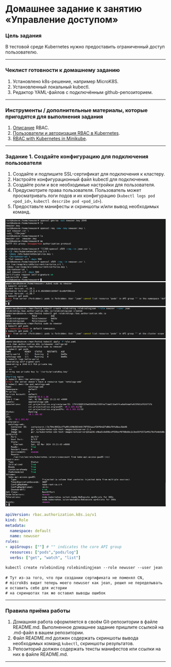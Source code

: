 # Домашнее задание к занятию «Управление доступом»

### Цель задания

В тестовой среде Kubernetes нужно предоставить ограниченный доступ пользователю.

------

### Чеклист готовности к домашнему заданию

1. Установлено k8s-решение, например MicroK8S.
2. Установленный локальный kubectl.
3. Редактор YAML-файлов с подключённым github-репозиторием.

------

### Инструменты / дополнительные материалы, которые пригодятся для выполнения задания

1. [Описание](https://kubernetes.io/docs/reference/access-authn-authz/rbac/) RBAC.
2. [Пользователи и авторизация RBAC в Kubernetes](https://habr.com/ru/company/flant/blog/470503/).
3. [RBAC with Kubernetes in Minikube](https://medium.com/@HoussemDellai/rbac-with-kubernetes-in-minikube-4deed658ea7b).

------

### Задание 1. Создайте конфигурацию для подключения пользователя

1. Создайте и подпишите SSL-сертификат для подключения к кластеру.
2. Настройте конфигурационный файл kubectl для подключения.
3. Создайте роли и все необходимые настройки для пользователя.
4. Предусмотрите права пользователя. Пользователь может просматривать логи подов и их конфигурацию (`kubectl logs pod <pod_id>`, `kubectl describe pod <pod_id>`).
5. Предоставьте манифесты и скриншоты и/или вывод необходимых команд.

![описание](https://github.com/MaximovAA/school/blob/main/kub9-1.jpg)  
![описание](https://github.com/MaximovAA/school/blob/main/kub9-2.jpg)  
![описание](https://github.com/MaximovAA/school/blob/main/kub9-3.jpg)  
![описание](https://github.com/MaximovAA/school/blob/main/kube9-4.jpg)  
```yaml
apiVersion: rbac.authorization.k8s.io/v1
kind: Role
metadata:
  namespace: default
  name: newuser
rules:
- apiGroups: [""] # "" indicates the core API group
  resources: ["pods","pods/log"]
  verbs: ["get", "watch", "list"]
```
```
kubectl create rolebinding rolebindingjean --role newuser --user jean

# Тут из-за того, что при создании сертификата не поменял CN,
# microk8s видит теперь моего newuser как jean, решил не переделывать и оставить себе для истории
# на скриншотах так же оставил выводы ошибок
```
------

### Правила приёма работы

1. Домашняя работа оформляется в своём Git-репозитории в файле README.md. Выполненное домашнее задание пришлите ссылкой на .md-файл в вашем репозитории.
2. Файл README.md должен содержать скриншоты вывода необходимых команд `kubectl`, скриншоты результатов.
3. Репозиторий должен содержать тексты манифестов или ссылки на них в файле README.md.

------

